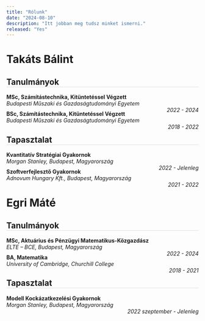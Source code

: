 ```yaml
---
title: "Rólunk"
date: "2024-08-10"
description: "Itt jobban meg tudsz minket ismerni."
released: "Yes"
---
```

<!DOCTYPE html>
<html lang="en">
<head>
    <meta charset="UTF-8">
    <meta name="viewport" content="width=device-width, initial-scale=1.0">
    <title>Resume of Bálint Takáts</title>
    <style>
        h2 {
            border-bottom: 1px solid #ddd;
        }
        h3 {
            margin-top: 15px;
            margin-bottom: 5px;
        }
        .section {
            margin-bottom: 20px;
        }
        ul {
            list-style: none;
            padding: 0;
        }
        li {
            margin-bottom: 10px;
        }
        .experience, .education {
            margin-top: 10px;
        }
        .job-title, .degree-title {
            font-weight: bold;
        }
        .location {
            font-style: italic;
        }
        .period {
            float: right;
            font-style: italic;
        }
    </style>
</head>
<body>
    <div class="container">
        <div class="contact-info">
            <h1>Takáts Bálint</h1>
        </div>
        <div class="section education">
            <h2>Tanulmányok</h2>
            <ul>
                <li>
                    <div class="degree-title">MSc, Számítástechnika, Kitüntetéssel Végzett</div>
                    <div class="location">Budapesti Műszaki és Gazdaságtudományi Egyetem</div>
                    <span class="period">2022 - 2024</span>
                    <!-- <div class="details">Átlag: 4.73/5</div> -->
                </li>
                <!-- <li>
                    <div class="degree-title">BSc, Számítástechnika, Tavaszi Félév</div>
                    <div class="location">Twente Egyetem (ERASMUS Csereprogram)</div>
                    <span class="period">2021</span>
                </li> -->
                <li>
                    <div class="degree-title">BSc, Számítástechnika, Kitüntetéssel Végzett</div>
                    <div class="location">Budapesti Műszaki és Gazdaságtudományi Egyetem</div>
                    <span class="period">2018 - 2022</span>
                    <!-- <div class="details">Átlag: 4.91/5</div> -->
                </li>
                <!-- <li>
                    <div class="degree-title">Középiskola, Kiválóan Végzett Öt Tárgyból</div>
                    <div class="location">ELTE Bolyai Gimnázium</div>
                    <span class="period">2006 - 2018</span>
                    <!-- <div class="details">Átlag: 5.00/5</div> -->
                <!-- </li>  -->
            </ul>
        </div>
        <div class="section experience">
            <h2>Tapasztalat</h2>
            <ul>
                <li>
                    <div class="job-title">Kvantitatív Stratégiai Gyakornok</div>
                    <div class="location">Morgan Stanley, Budapest, Magyarország</div>
                    <span class="period">2022 - Jelenleg</span>
                </li>
                <li>
                    <div class="job-title">Szoftverfejlesztő Gyakornok</div>
                    <div class="location">Adnovum Hungary Kft., Budapest, Magyarország</div>
                    <span class="period">2021 - 2022</span>
                </li>
            </ul>
        </div>
    </div>
    <h1>Egri Máté</h1>
<div class="section education">
    <h2>Tanulmányok</h2>
    <ul>
        <li>
            <div class="degree-title">MSc, Aktuárius és Pénzügyi Matematikus-Közgazdász</div>
            <div class="location">ELTE – BCE, Budapest, Magyarország</div>
            <span class="period">2022 - 2024</span>
        </li>
        <li>
            <div class="degree-title">BA, Matematika</div>
            <div class="location">University of Cambridge, Churchill College</div>
            <span class="period">2018 - 2021</span>
        </li>
        <!-- <li>
            <div class="degree-title">Magyar Érettségi</div>
            <div class="location">ELTE Bolyai Általános és Középiskola, Szombathely, Magyarország</div>
            <span class="period">2006 - 2018</span>
        </li> -->
    </ul>
</div>
<div class="section experience">
    <h2>Tapasztalat</h2>
    <ul>
        <li>
            <div class="job-title">Modell Kockázatkezelési Gyakornok</div>
            <div class="location">Morgan Stanley, Budapest, Magyarország</div>
            <span class="period">2022 szeptember - Jelenleg</span>
        </li>
    </ul>
</div>

</body>
</html>